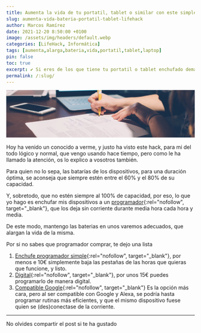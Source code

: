 ```yaml
---
title: Aumenta la vida de tu portatil, tablet o similar con este simple LifeHack
slug: aumenta-vida-bateria-portatil-tablet-lifehack
author: Marcos Ramírez
date: 2021-12-20 8:50:00 +0100
image: /assets/img/headers/default.webp
categories: [LifeHack, Informática]
tags: [aumenta,alarga,bateria,vida,portatil,tablet,laptop]
pin: false
toc: true
excerpt: ✔️ Si eres de los que tiene tu portatil o tablet enchufado demasiadas horas, te aconsejo que leas esto, la vida de tu batería subirá como un cohete 🚀🚀.
permalink: /:slug/ 
---
```

![Post Header](/assets/img/headers/default.webp)

Hoy ha venido un conocido a verme, y justo ha visto este hack, para mi del todo lógico y normal, que vengo usando hace tiempo, pero como le ha llamado la atención, os lo explico a vosotros también.

Para quien no lo sepa, las batarías de los dispositivos, para una duración óptima, se aconseja que siempre estén entre el 60% y el 80% de su capacidad.

Y, sobretodo, que no estén siempre al 100% de capacidad, por eso, lo que yo hago es enchufar mis dispositivos a un [programador](https://amzn.to/30rCQfc){:rel="nofollow", target="_blank"}, que los deja sin corriente durante media hora cada hora y media.

De este modo, mantengo las baterias en unos varemos adecuados, que alargan la vida de la misma.

Por si no sabes que programador comprar, te dejo una lista


1. [Enchufe programador simple](https://amzn.to/3p4KFBf){:rel="nofollow", target="_blank"}, por menos e 10€ simplemente baja las pestañas de las horas que quieras que funcione, y listo.
2. [Digital](https://amzn.to/3oV5gri){:rel="nofollow", target="_blank"}, por unos 15€ puedes programarlo de manera digital.
3. [Compatible Google](https://amzn.to/3J1Nivw){:rel="nofollow", target="_blank"} Es la opción más cara, pero al ser compatible con Google y Alexa, se podría hasta programar rutinas más eficientes, y que el mismo dispositivo fuese quien se (des)conectase de la corriente.


***
No olvides compartir el post si te ha gustado
